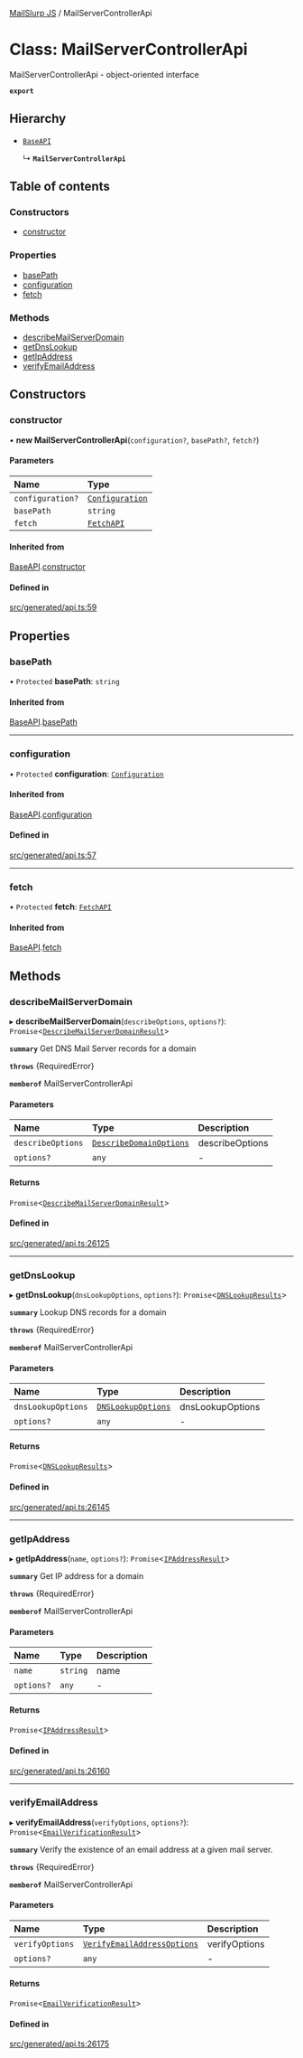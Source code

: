[MailSlurp JS](../README.md) / MailServerControllerApi

# Class: MailServerControllerApi

MailServerControllerApi - object-oriented interface

**`export`**

## Hierarchy

- [`BaseAPI`](BaseAPI.md)

  ↳ **`MailServerControllerApi`**

## Table of contents

### Constructors

- [constructor](MailServerControllerApi.md#constructor)

### Properties

- [basePath](MailServerControllerApi.md#basepath)
- [configuration](MailServerControllerApi.md#configuration)
- [fetch](MailServerControllerApi.md#fetch)

### Methods

- [describeMailServerDomain](MailServerControllerApi.md#describemailserverdomain)
- [getDnsLookup](MailServerControllerApi.md#getdnslookup)
- [getIpAddress](MailServerControllerApi.md#getipaddress)
- [verifyEmailAddress](MailServerControllerApi.md#verifyemailaddress)

## Constructors

### constructor

• **new MailServerControllerApi**(`configuration?`, `basePath?`, `fetch?`)

#### Parameters

| Name | Type |
| :------ | :------ |
| `configuration?` | [`Configuration`](Configuration.md) |
| `basePath` | `string` |
| `fetch` | [`FetchAPI`](../interfaces/FetchAPI.md) |

#### Inherited from

[BaseAPI](BaseAPI.md).[constructor](BaseAPI.md#constructor)

#### Defined in

[src/generated/api.ts:59](https://github.com/mailslurp/mailslurp-client/blob/004c609/src/generated/api.ts#L59)

## Properties

### basePath

• `Protected` **basePath**: `string`

#### Inherited from

[BaseAPI](BaseAPI.md).[basePath](BaseAPI.md#basepath)

___

### configuration

• `Protected` **configuration**: [`Configuration`](Configuration.md)

#### Inherited from

[BaseAPI](BaseAPI.md).[configuration](BaseAPI.md#configuration)

#### Defined in

[src/generated/api.ts:57](https://github.com/mailslurp/mailslurp-client/blob/004c609/src/generated/api.ts#L57)

___

### fetch

• `Protected` **fetch**: [`FetchAPI`](../interfaces/FetchAPI.md)

#### Inherited from

[BaseAPI](BaseAPI.md).[fetch](BaseAPI.md#fetch)

## Methods

### describeMailServerDomain

▸ **describeMailServerDomain**(`describeOptions`, `options?`): `Promise`<[`DescribeMailServerDomainResult`](../interfaces/DescribeMailServerDomainResult.md)\>

**`summary`** Get DNS Mail Server records for a domain

**`throws`** {RequiredError}

**`memberof`** MailServerControllerApi

#### Parameters

| Name | Type | Description |
| :------ | :------ | :------ |
| `describeOptions` | [`DescribeDomainOptions`](../interfaces/DescribeDomainOptions.md) | describeOptions |
| `options?` | `any` | - |

#### Returns

`Promise`<[`DescribeMailServerDomainResult`](../interfaces/DescribeMailServerDomainResult.md)\>

#### Defined in

[src/generated/api.ts:26125](https://github.com/mailslurp/mailslurp-client/blob/004c609/src/generated/api.ts#L26125)

___

### getDnsLookup

▸ **getDnsLookup**(`dnsLookupOptions`, `options?`): `Promise`<[`DNSLookupResults`](../interfaces/DNSLookupResults.md)\>

**`summary`** Lookup DNS records for a domain

**`throws`** {RequiredError}

**`memberof`** MailServerControllerApi

#### Parameters

| Name | Type | Description |
| :------ | :------ | :------ |
| `dnsLookupOptions` | [`DNSLookupOptions`](../interfaces/DNSLookupOptions.md) | dnsLookupOptions |
| `options?` | `any` | - |

#### Returns

`Promise`<[`DNSLookupResults`](../interfaces/DNSLookupResults.md)\>

#### Defined in

[src/generated/api.ts:26145](https://github.com/mailslurp/mailslurp-client/blob/004c609/src/generated/api.ts#L26145)

___

### getIpAddress

▸ **getIpAddress**(`name`, `options?`): `Promise`<[`IPAddressResult`](../interfaces/IPAddressResult.md)\>

**`summary`** Get IP address for a domain

**`throws`** {RequiredError}

**`memberof`** MailServerControllerApi

#### Parameters

| Name | Type | Description |
| :------ | :------ | :------ |
| `name` | `string` | name |
| `options?` | `any` | - |

#### Returns

`Promise`<[`IPAddressResult`](../interfaces/IPAddressResult.md)\>

#### Defined in

[src/generated/api.ts:26160](https://github.com/mailslurp/mailslurp-client/blob/004c609/src/generated/api.ts#L26160)

___

### verifyEmailAddress

▸ **verifyEmailAddress**(`verifyOptions`, `options?`): `Promise`<[`EmailVerificationResult`](../interfaces/EmailVerificationResult.md)\>

**`summary`** Verify the existence of an email address at a given mail server.

**`throws`** {RequiredError}

**`memberof`** MailServerControllerApi

#### Parameters

| Name | Type | Description |
| :------ | :------ | :------ |
| `verifyOptions` | [`VerifyEmailAddressOptions`](../interfaces/VerifyEmailAddressOptions.md) | verifyOptions |
| `options?` | `any` | - |

#### Returns

`Promise`<[`EmailVerificationResult`](../interfaces/EmailVerificationResult.md)\>

#### Defined in

[src/generated/api.ts:26175](https://github.com/mailslurp/mailslurp-client/blob/004c609/src/generated/api.ts#L26175)
